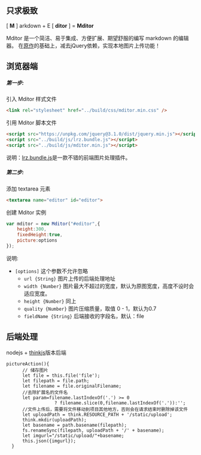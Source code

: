 ## 只求极致

[ **M** ] arkdown + E [ **ditor** ] = **Mditor**    

Mditor 是一个简洁、易于集成、方便扩展、期望舒服的编写 markdown 的编辑器。
在[原作](https://github.com/houfeng/mditor)的基础上，减去jQuery依赖，实现本地图片上传功能！


## 浏览器端

##### 第一步:

引入 Mditor 样式文件  
```html
<link rel="stylesheet" href="../build/css/mditor.min.css" />
```

引用 Mditor 脚本文件
```html
<script src="https://unpkg.com/jquery@3.1.0/dist/jquery.min.js"></script>
<script src="../build/js/lrz.bundle.js"></script>
<script src="../build/js/mditor.min.js"></script>
```
说明：[lrz.bundle.js](https://github.com/think2011/localResizeIMG)是一款不错的前端图片处理插件。

##### 第二步:

添加 textarea 元素
```html
<textarea name="editor" id="editor">
```

创建 Mditor 实例
```javascript
var mditor = new Mditor("#editor",{
	height:300,
	fixedHeight:true,
	picture:options
});
```
说明:
* `[options]` 这个参数不允许忽略
  * `url {String}` 图片上传的后端处理地址
  * `width {Number}` 图片最大不超过的宽度，默认为原图宽度，高度不设时会适应宽度。
  * `height {Number}` 同上
  * `quality {Number}` 图片压缩质量，取值 0 - 1，默认为0.7
  * `fieldName {String}` 后端接收的字段名，默认：file

## 后端处理
nodejs + [thinkjs](https://thinkjs.org/)版本后端
```
pictureAction(){
      // 储存图片
      let file = this.file('file');
      let filepath = file.path;
      let filename = file.originalFilename;
      //去除扩展名的文件名
      let param=filename.lastIndexOf('.') >= 0
                  ? filename.slice(0,filename.lastIndexOf('.')):'';
      //文件上传后，需要将文件移动到项目其他地方，否则会在请求结束时删除掉该文件
      let uploadPath = think.RESOURCE_PATH + '/static/upload';
      think.mkdir(uploadPath);
      let basename = path.basename(filepath);
      fs.renameSync(filepath, uploadPath + '/' + basename);
      let imgurl="/static/upload/"+basename;
      this.json({imgurl});
  }
```